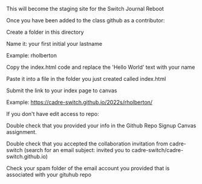 This will become the staging site for the Switch Journal Reboot

Once you have been added to the class github as a contributor:

Create a folder in this directory

Name it: your first initial your lastname

Example: rholberton

Copy the index.html code and replace the 'Hello World' text with your name

Paste it into a file in the folder you just created called index.html

Submit the link to your index page to canvas

Example: https://cadre-switch.github.io/2022s/rholberton/

If you don't have edit access to repo:

Double check that you provided your info in the Github Repo Signup Canvas assignment.

Double check that you accepted the collaboration invitation from cadre-switch (search for an email subject: invited you to cadre-switch/cadre-switch.github.io)

Check your spam folder of the email account you provided that is associated with your gituhub repo
